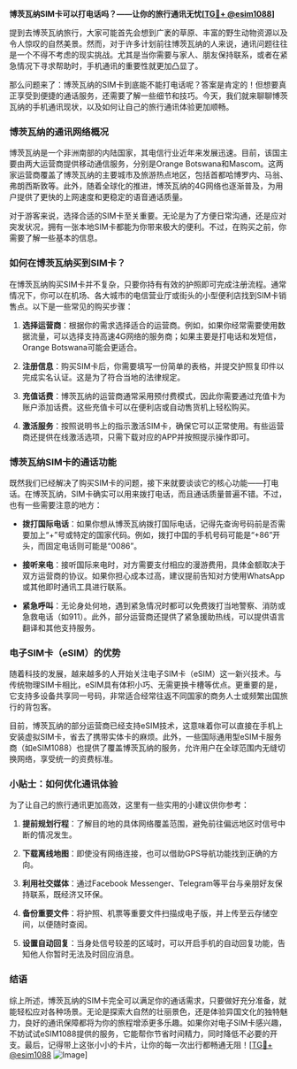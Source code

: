 **博茨瓦纳SIM卡可以打电话吗？——让你的旅行通讯无忧[[TG💪+ @esim1088](https://t.me/s/esim1088)]**

提到去博茨瓦纳旅行，大家可能首先会想到广袤的草原、丰富的野生动物资源以及令人惊叹的自然美景。然而，对于许多计划前往博茨瓦纳的人来说，通讯问题往往是一个不得不考虑的现实挑战。尤其是当你需要与家人、朋友保持联系，或者在紧急情况下寻求帮助时，手机通讯的重要性就更加凸显了。

那么问题来了：博茨瓦纳的SIM卡到底能不能打电话呢？答案是肯定的！但想要真正享受到便捷的通话服务，还需要了解一些细节和技巧。今天，我们就来聊聊博茨瓦纳的手机通讯现状，以及如何让自己的旅行通讯体验更加顺畅。

### 博茨瓦纳的通讯网络概况

博茨瓦纳是一个非洲南部的内陆国家，其电信行业近年来发展迅速。目前，该国主要由两大运营商提供移动通信服务，分别是Orange Botswana和Mascom。这两家运营商覆盖了博茨瓦纳的主要城市及旅游热点地区，包括首都哈博罗内、马翁、弗朗西斯敦等。此外，随着全球化的推进，博茨瓦纳的4G网络也逐渐普及，为用户提供了更快的上网速度和更稳定的语音通话质量。

对于游客来说，选择合适的SIM卡至关重要。无论是为了方便日常沟通，还是应对突发状况，拥有一张本地SIM卡都能为你带来极大的便利。不过，在购买之前，你需要了解一些基本的信息。

### 如何在博茨瓦纳买到SIM卡？

在博茨瓦纳购买SIM卡并不复杂，只要你持有有效的护照即可完成注册流程。通常情况下，你可以在机场、各大城市的电信营业厅或街头的小型便利店找到SIM卡销售点。以下是一些常见的购买步骤：

1. **选择运营商**：根据你的需求选择适合的运营商。例如，如果你经常需要使用数据流量，可以选择支持高速4G网络的服务商；如果主要是打电话和发短信，Orange Botswana可能会更适合。
   
2. **注册信息**：购买SIM卡后，你需要填写一份简单的表格，并提交护照复印件以完成实名认证。这是为了符合当地的法律规定。

3. **充值话费**：博茨瓦纳的运营商通常采用预付费模式，因此你需要通过充值卡为账户添加话费。这些充值卡可以在便利店或自动售货机上轻松购买。

4. **激活服务**：按照说明书上的指示激活SIM卡，确保它可以正常使用。有些运营商还提供在线激活选项，只需下载对应的APP并按照提示操作即可。

### 博茨瓦纳SIM卡的通话功能

既然我们已经解决了购买SIM卡的问题，接下来就要谈谈它的核心功能——打电话。在博茨瓦纳，SIM卡确实可以用来拨打电话，而且通话质量普遍不错。不过，也有一些需要注意的地方：

- **拨打国际电话**：如果你想从博茨瓦纳拨打国际电话，记得先查询号码前是否需要加上“+”号或特定的国家代码。例如，拨打中国的手机号码可能是“+86”开头，而固定电话则可能是“0086”。

- **接听来电**：接听国际来电时，对方需要支付相应的漫游费用，具体金额取决于双方运营商的协议。如果你担心成本过高，建议提前告知对方使用WhatsApp或其他即时通讯工具进行联系。

- **紧急呼叫**：无论身处何地，遇到紧急情况时都可以免费拨打当地警察、消防或急救电话（如911）。此外，部分运营商还提供了紧急援助热线，可以提供语言翻译和其他支持服务。

### 电子SIM卡（eSIM）的优势

随着科技的发展，越来越多的人开始关注电子SIM卡（eSIM）这一新兴技术。与传统物理SIM卡相比，eSIM具有体积小巧、无需更换卡槽等优点。更重要的是，它支持多设备共享同一号码，非常适合经常往返不同国家的商务人士或频繁出国旅行的背包客。

目前，博茨瓦纳的部分运营商已经支持eSIM技术，这意味着你可以直接在手机上安装虚拟SIM卡，省去了携带实体卡的麻烦。此外，一些国际通用型eSIM卡服务商（如eSIM1088）也提供了覆盖博茨瓦纳的服务，允许用户在全球范围内无缝切换网络，享受统一的资费标准。

### 小贴士：如何优化通讯体验

为了让自己的旅行通讯更加高效，这里有一些实用的小建议供你参考：

1. **提前规划行程**：了解目的地的具体网络覆盖范围，避免前往偏远地区时信号中断的情况发生。

2. **下载离线地图**：即使没有网络连接，也可以借助GPS导航功能找到正确的方向。

3. **利用社交媒体**：通过Facebook Messenger、Telegram等平台与亲朋好友保持联系，既经济又环保。

4. **备份重要文件**：将护照、机票等重要文件扫描成电子版，并上传至云存储空间，以便随时查阅。

5. **设置自动回复**：当身处信号较差的区域时，可以开启手机的自动回复功能，告知他人你暂时无法及时回应消息。

### 结语

综上所述，博茨瓦纳的SIM卡完全可以满足你的通话需求，只要做好充分准备，就能轻松应对各种场景。无论是探索大自然的壮丽景色，还是体验异国文化的独特魅力，良好的通讯保障都将为你的旅程增添更多乐趣。如果你对电子SIM卡感兴趣，不妨试试eSIM1088提供的服务，它能帮你节省时间精力，同时降低不必要的开支。最后，记得带上这张小小的卡片，让你的每一次出行都畅通无阻！[[TG💪+ @esim1088](https://t.me/s/esim1088) ![Image](https://i.postimg.cc/4NQfJmqS/Snipaste-2025-05-13-00-14-12.png)]
